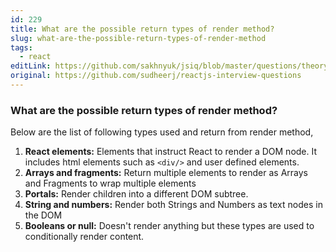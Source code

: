 ```yaml
---
id: 229
title: What are the possible return types of render method?
slug: what-are-the-possible-return-types-of-render-method
tags:
  - react
editLink: https://github.com/sakhnyuk/jsiq/blob/master/questions/theory/react/229.md
original: https://github.com/sudheerj/reactjs-interview-questions
---
```


### What are the possible return types of render method?

Below are the list of following types used and return from render method,

1. **React elements:** Elements that instruct React to render a DOM node. It includes html elements such as `<div/>` and user defined elements.
2. **Arrays and fragments:** Return multiple elements to render as Arrays and Fragments to wrap multiple elements
3. **Portals:** Render children into a different DOM subtree.
4. **String and numbers:** Render both Strings and Numbers as text nodes in the DOM
5. **Booleans or null:** Doesn't render anything but these types are used to conditionally render content.